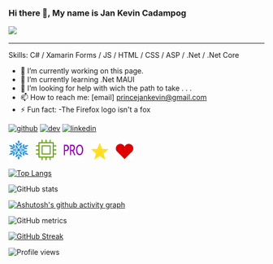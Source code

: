 ### Hi there 👋, My name is Jan Kevin Cadampog
![](https://user-images.githubusercontent.com/38730960/155279704-c707042b-8892-4562-81aa-5acd0f48ce65.png)

-----------------------------------------------------------------------------------------------------------------------

Skills: C# / Xamarin Forms / JS / HTML / CSS / ASP / .Net / .Net Core

- 🔭 I’m currently working on this page. 
- 🌱 I’m currently learning .Net MAUI 
- 🤔 I’m looking for help with wich the path to take . . . 
- 📫 How to reach me: [email] princejankevin@gmail.com 
- ⚡ Fun fact:  -The Firefox logo isn't a fox 


[<img src='https://cdn.jsdelivr.net/npm/simple-icons@3.0.1/icons/github.svg' alt='github' height='40'>](https://github.com/iamprincejkc)  [<img src='https://cdn.jsdelivr.net/npm/simple-icons@3.0.1/icons/dev-dot-to.svg' alt='dev' height='40'>](https://dev.to/https://dev.to/iamprincejkc)  [<img src='https://cdn.jsdelivr.net/npm/simple-icons@3.0.1/icons/linkedin.svg' alt='linkedin' height='40'>](https://www.linkedin.com/in/https://www.linkedin.com/in/iamprincejkc//)  

<a href='https://archiveprogram.github.com/'><img src='https://raw.githubusercontent.com/acervenky/animated-github-badges/master/assets/acbadge.gif' width='40' height='40'></a> <a href='https://docs.github.com/en/developers'><img src='https://raw.githubusercontent.com/acervenky/animated-github-badges/master/assets/devbadge.gif' width='40' height='40'></a> <a href='https://github.com/pricing'><img src='https://raw.githubusercontent.com/acervenky/animated-github-badges/master/assets/pro.gif' width='40' height='40'></a> <a href='https://stars.github.com/'><img src='https://raw.githubusercontent.com/acervenky/animated-github-badges/master/assets/starbadge.gif' width='35' height='35'></a> <a href='https://docs.github.com/en/github/supporting-the-open-source-community-with-github-sponsors'><img src='https://raw.githubusercontent.com/acervenky/animated-github-badges/master/assets/sponsorbadge.gif' width='35' height='35'></a> 

[![Top Langs](https://github-readme-stats.vercel.app/api/top-langs/?username=iamprincejkc&langs_count=8&layout=compact&bg_color=30,000000,434343&title_color=fff&text_color=fff)](https://github.com/anuraghazra/github-readme-stats)

![GitHub stats](https://github-readme-stats.vercel.app/api?username=iamprincejkc&bg_color=30,000000,434343&title_color=fff&text_color=fff&show_icons=true)  

[![Ashutosh's github activity graph](https://activity-graph.herokuapp.com/graph?username=iamprincejkc&theme=react-dark)](https://github.com/ashutosh00710/github-readme-activity-graph)

![GitHub metrics](https://metrics.lecoq.io/iamprincejkc)  

[![GitHub Streak](https://github-readme-streak-stats.herokuapp.com/?user=iamprincejkc&theme=dark)](https://git.io/streak-stats)

![Profile views](https://gpvc.arturio.dev/iamprincejkc)  
